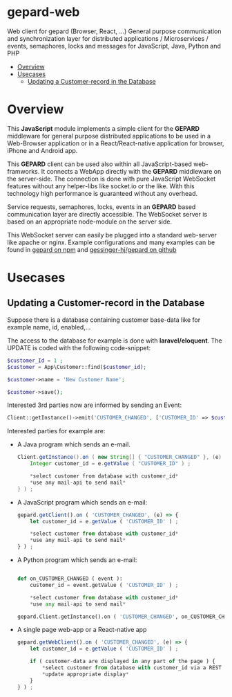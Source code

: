 # gepard-web
Web client for gepard (Browser, React, ...)
General purpose communication and synchronization layer for distributed applications / Microservices / events, semaphores, locks and messages for JavaScript, Java, Python and PHP

<!-- MarkdownTOC -->

- [Overview](#overview)
- [Usecases](#usecases)
	- [Updating a Customer-record in the Database](#updating-a-customer-record-in-the-database)

<!-- /MarkdownTOC -->

# Overview
This __JavaScript__ module implements a simple client for the __GEPARD__ middleware for general purpose distributed applications to be used in a Web-Browser application or in a React/React-native application for browser, iPhone and Android app.

This __GEPARD__ client can be used also within all JavaScript-based web-framworks.
It connects a WebApp directly with the __GEPARD__ middleware on the server-side. The connection is done with pure JavaScript WebSocket features without any helper-libs like socket.io or the like.
With this technology high performance is guaranteed without any overhead.

Service requests, semaphores, locks, events in an __GEPARD__ based communication layer are directly accessible.
The WebSocket server is based on an appropriate node-module on the server side.

This WebSocket server can easily be plugged into a standard web-server like apache or nginx.
Example configurations and many examples can be found in [gepard on npm](https://www.npmjs.com/package/gepard) and [gessinger-hj/gepard on github](https://github.com/gessinger-hj/gepard)

# Usecases
## Updating a Customer-record in the Database

Suppose there is a database containing customer base-data like for example name, id, enabled,...

The access to the database for example is done with __laravel/eloquent__. The UPDATE is coded with the following code-snippet:

```PHP
$customer_Id = 1 ;
$customer = App\Customer::find($customer_id);

$customer->name = 'New Customer Name';

$customer->save();
```

Interested 3rd parties now are informed by sending an Event:
```PHP
Client::getInstance()->emit('CUSTOMER_CHANGED', ['CUSTOMER_ID' => $customer_id]);
```

Interested parties for example are:

* A Java program which sends an e-mail.
	```Java
	Client.getInstance().on ( new String[] { "CUSTOMER_CHANGED" }, (e) -> {
		Integer customer_id = e.getValue ( "CUSTOMER_ID" ) ;

		*select customer from database with customer_id*
		*use any mail-api to send mail*
	} ) ;
	```

* A JavaScript program which sends an e-mail:
	```JavaScript
	gepard.getClient().on ( 'CUSTOMER_CHANGED', (e) => {
		let customer_id = e.getValue ( 'CUSTOMER_ID' ) ;

		*select customer from database with customer_id*
		*use any mail-api to send mail*
	} ) ;
	```
* A Python program which sends an e-mail:
	```py

	def on_CUSTOMER_CHANGED ( event ):
		customer_id = event.getValue ( 'CUSTOMER_ID' ) ;

		*select customer from database with customer_id*
		*use any mail-api to send mail*

	gepard.Client.getInstance().on ( 'CUSTOMER_CHANGED', on_CUSTOMER_CHANGED ) ;
	```
* A single page web-app or a React-native app
	```js
	gepard.getWebClient().on ( 'CUSTOMER_CHANGED', (e) => {
		let customer_id = e.getValue ( 'CUSTOMER_ID' ) ;

		if ( customer-data are displayed in any part of the page ) {
			*select customer from database with customer_id via a REST call*
			*update appropriate display*
		}
	} ) ;
	
	```


